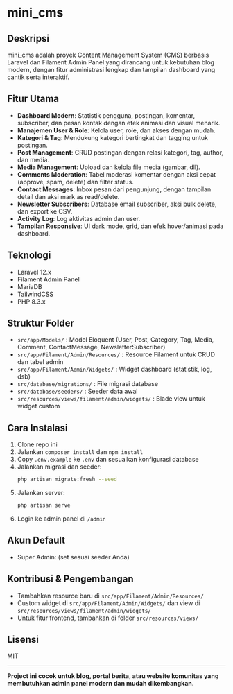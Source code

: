 # mini_cms

## Deskripsi
mini_cms adalah proyek Content Management System (CMS) berbasis Laravel dan Filament Admin Panel yang dirancang untuk kebutuhan blog modern, dengan fitur administrasi lengkap dan tampilan dashboard yang cantik serta interaktif.

## Fitur Utama
- **Dashboard Modern**: Statistik pengguna, postingan, komentar, subscriber, dan pesan kontak dengan efek animasi dan visual menarik.
- **Manajemen User & Role**: Kelola user, role, dan akses dengan mudah.
- **Kategori & Tag**: Mendukung kategori bertingkat dan tagging untuk postingan.
- **Post Management**: CRUD postingan dengan relasi kategori, tag, author, dan media.
- **Media Management**: Upload dan kelola file media (gambar, dll).
- **Comments Moderation**: Tabel moderasi komentar dengan aksi cepat (approve, spam, delete) dan filter status.
- **Contact Messages**: Inbox pesan dari pengunjung, dengan tampilan detail dan aksi mark as read/delete.
- **Newsletter Subscribers**: Database email subscriber, aksi bulk delete, dan export ke CSV.
- **Activity Log**: Log aktivitas admin dan user.
- **Tampilan Responsive**: UI dark mode, grid, dan efek hover/animasi pada dashboard.

## Teknologi
- Laravel 12.x
- Filament Admin Panel
- MariaDB
- TailwindCSS
- PHP 8.3.x

## Struktur Folder
- `src/app/Models/` : Model Eloquent (User, Post, Category, Tag, Media, Comment, ContactMessage, NewsletterSubscriber)
- `src/app/Filament/Admin/Resources/` : Resource Filament untuk CRUD dan tabel admin
- `src/app/Filament/Admin/Widgets/` : Widget dashboard (statistik, log, dsb)
- `src/database/migrations/` : File migrasi database
- `src/database/seeders/` : Seeder data awal
- `src/resources/views/filament/admin/widgets/` : Blade view untuk widget custom

## Cara Instalasi
1. Clone repo ini
2. Jalankan `composer install` dan `npm install`
3. Copy `.env.example` ke `.env` dan sesuaikan konfigurasi database
4. Jalankan migrasi dan seeder:
   ```bash
   php artisan migrate:fresh --seed
   ```
5. Jalankan server:
   ```bash
   php artisan serve
   ```
6. Login ke admin panel di `/admin`

## Akun Default
- Super Admin: (set sesuai seeder Anda)

## Kontribusi & Pengembangan
- Tambahkan resource baru di `src/app/Filament/Admin/Resources/`
- Custom widget di `src/app/Filament/Admin/Widgets/` dan view di `src/resources/views/filament/admin/widgets/`
- Untuk fitur frontend, tambahkan di folder `src/resources/views/`

## Lisensi
MIT

---

**Project ini cocok untuk blog, portal berita, atau website komunitas yang membutuhkan admin panel modern dan mudah dikembangkan.**
